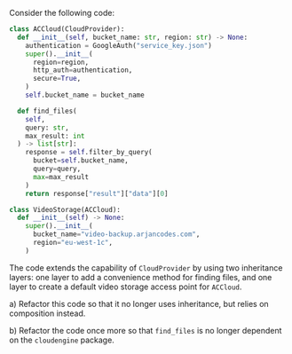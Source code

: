 Consider the following code:

```python
class ACCloud(CloudProvider):
  def __init__(self, bucket_name: str, region: str) -> None:
    authentication = GoogleAuth("service_key.json")
    super().__init__(
      region=region,
      http_auth=authentication,
      secure=True,
    )
    self.bucket_name = bucket_name

  def find_files(
    self,
    query: str,
    max_result: int
  ) -> list[str]:
    response = self.filter_by_query(
      bucket=self.bucket_name,
      query=query,
      max=max_result
    )
    return response["result"]["data"][0]

class VideoStorage(ACCloud):
  def __init__(self) -> None:
    super().__init__(
      bucket_name="video-backup.arjancodes.com",
      region="eu-west-1c",
    )
```

The code extends the capability of `CloudProvider` by using two inheritance layers: one layer to add a convenience method for finding files, and one layer to create a default video storage access point for `ACCloud`.

a) Refactor this code so that it no longer uses inheritance, but relies on composition instead.

b) Refactor the code once more so that `find_files` is no longer dependent on the `cloudengine` package.
